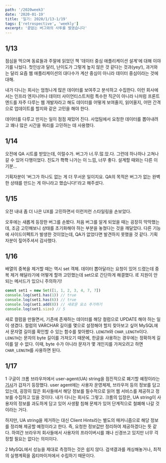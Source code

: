 ```yaml
---
path: '/2020week3'
date: '2020-01-19'
title: '일기: 2020/1/13-1/19'
tags: ['retrospective', 'weekly']
excerpt: '끝없는 버그와의 사투를 벌였습니다'
---
```


## 1/13

점심을 먹으며 동료들과 주말에 읽었던 책 '데이터 중심 애플리케이션 설계'에 대해 이야기를 나눴다. 첫인상과 달리, 난이도가 그렇게 높지 않은 것 같다는 것과(yey!), 과거와는 달리 요즘 웹 애플리케이션의 대다수가 계산 중심이 아니라 데이터 중심이라는 것에 대해.

내가 다니는 회사는 엄청나게 많은 데이터를 보여주고 분석하고 수집한다. 이런 회사에서는 인프라 엔지니어나 데이터 사이언티스트처럼 특수한 직군이 아니라 나처럼 프론트엔드를 자주 다루는 웹 개발자라고 해도 데이터를 어떻게 보여줄지, 읽어올지, 어떤 간격으로 업데이트를 할지와 같은 고민을 해야 한다.

데이터를 다루고 만지는 일이 점점 재밌어 진다. 사업팀에서 요청한 데이터를 뽑아내려고 꽤나 많은 시간을 쿼리를 고민하는 데 사용했다.

## 1/14

오전에 QA 시트를 받았는데, 이럴수가. 버그가 너.무.많.았.다. 그런데 하나하나 고쳐나갈 수 있어 다행이었다. 진도가 쫙쫙 나가는 이 느낌, 너무 좋다. 설계할 때와는 다른 이 기분...

기획자분이 '버그가 하나도 없는 게 더 무서운 일이지요. QA의 목적은 버그가 없는 완벽한 상태를 만드는 게 아니라고 했습니다!'라고 해주셨다.

## 1/15

오전 내내 좀 더 나은 UX를 고민하면서 이런저런 스타일링을 손보았다.

오후에는 새롭게 등장한 버그를 손봤다. 처음 버그를 알게 되었을 때는 굉장히 막막했는데, 조금 고민해보니 상태를 초기화해야 하는 부분을 놓쳤다는 것을 깨달았다. 다른 기능에 사이드이펙트가 발생한 것이었는데, QA가 없었다면 발견하지 못했을 것 같다. 기획자분이 짚어주셔서 감사했다.

## 1/16

배열의 중복을 제거할 때는 역시 set 객체. 데이터 뽑아달라는 요청이 있어 드렸는데 중복 제거 해달라기에 어떻게 할까 고민했는데 set으로 간단하게 해결했다. IE 지원이 안되는 메서드가 있으니 주의하기!

```js
const set1 = new Set([1, 1, 2, 3, 4, 7, 7])
console.log(set1.has(1)) // true
console.log(set1.has(6)) // true
console.log(set1.add(8)) // 새로운 요소 추가하기
console.log(set1.size) // 5
```

새로 컬럼을 만들면서, 기존에 존재하는 데이터를 해당 컬럼으로 UPDATE 해야 하는 일이 생겼다. 컬럼의 VARCHAR 길이를 몇으로 설정해야 할지 찾아보고 싶어 MySQL에서 문자열 길이를 확인할 수 있는 함수를 찾아봤다. `LENGTH`와 `CHAR_LENGTH`이다. `LENGTH`는 문자의 byte 길이를 가져오기 때문에, 한글을 사용하는 경우에는 정확하게 길이를 알 수 없다. 이때, byte 수가 아니라 문자가 몇 개인지를 가져오려고 하면 `CHAR_LENGTH`를 사용하면 된다.

## 1/17

1
구글이 크롬 브라우저에서 user-agent(UA) string을 점진적으로 폐기할 예정이라는 [기사](https://www.zdnet.com/article/google-to-phase-out-user-agent-strings-in-chrome/
)가 갑자기 등장했다. user agent에는 사용자 운영체제, 브라우저 등의 정보를 담고 있는데, 굉장히 많은 회사들에서 해당 정보를 필수적으로 읽어 웹 서비스를 제공하고 정보를 수집하고 있을 것이다. 내가 다니는 회사도 그렇고. 크롬의 입장은, UA string이 사용자의 정보를 과도하게 담고 있어 사생활 침해 문제가 있어 단계적으로 철폐해 나갈 것이라는 거다. 

하지만, UA string을 제거하는 대신 Client Hints라는 별도의 매커니즘으로 해당 정보를 정리해 제공할 예정이라고 한다. 즉, 요청한 정보값만 정리하여 제공하겠다는 뜻 같다. 하여간 브라우저 회사들에서 사용자의 프라이버시를 꽤나 신경쓰고 있지만 너무 걱정할 필요는 없다는 의미이다.

2
MySQL에서 성능을 제대로 측정하는 것은 쉽지 않다. 검색결과를 캐싱해놓거나, 최적의 실행계획을 옵티마이저에서 수립하기 때문이다.
